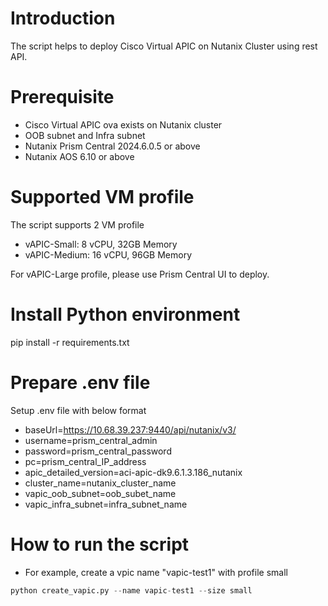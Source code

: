 # Introduction

The script helps to deploy Cisco Virtual APIC on Nutanix Cluster using rest API.

# Prerequisite

- Cisco Virtual APIC ova exists on Nutanix cluster
- OOB subnet and Infra subnet
- Nutanix Prism Central 2024.6.0.5 or above
- Nutanix AOS 6.10 or above

# Supported VM profile

The script supports 2 VM profile

- vAPIC-Small: 8 vCPU, 32GB Memory
- vAPIC-Medium: 16 vCPU, 96GB Memory

For vAPIC-Large profile, please use Prism Central UI to deploy.

# Install Python environment

pip install -r requirements.txt

# Prepare .env file

Setup .env file with below format

- baseUrl=https://10.68.39.237:9440/api/nutanix/v3/
- username=prism_central_admin
- password=prism_central_password
- pc=prism_central_IP_address
- apic_detailed_version=aci-apic-dk9.6.1.3.186_nutanix
- cluster_name=nutanix_cluster_name
- vapic_oob_subnet=oob_subet_name
- vapic_infra_subnet=infra_subnet_name

# How to run the script

- For example, create a vpic name "vapic-test1" with profile small

```python
python create_vapic.py --name vapic-test1 --size small
```
